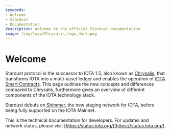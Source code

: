 ```yaml
---
keywords:
- Welcome
- Stardust
- Documentation
description: Welcome to the official Stardust documentation
image: /img/logo/Chrysalis_logo_dark.png
---
```


# Welcome

Stardust protocol is the successor to IOTA 1.5, also known as [Chrysalis](../../chrysalis-docs/welcome), that transforms IOTA into a multi-asset ledger and enables the operation of [IOTA Smart Contracts](../../smart-contracts/overview). This page outlines the new concepts
and differences compared to Chrysalis, furthermore gives an overview of different components of the IOTA technology stack.

Stardust debuts on [Shimmer](https://shimmer.network/), the new staging network for IOTA, before being fully supported on the IOTA Mainnet.

This is the technical documentation for developers. For updates and network status, please visit [https://status.iota.org/](https://status.iota.org/). 

